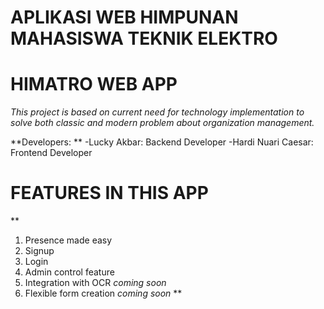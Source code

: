 # APLIKASI WEB HIMPUNAN MAHASISWA TEKNIK ELEKTRO
# HIMATRO WEB APP


*This project is based on current need for technology implementation to solve both classic and modern problem about organization management.*

**Developers: **
-Lucky Akbar: Backend Developer
-Hardi Nuari Caesar: Frontend Developer


# FEATURES IN THIS APP

**
1. Presence made easy
2. Signup
3. Login
4. Admin control feature
5. Integration with OCR *coming soon*
6. Flexible form creation *coming soon*
**